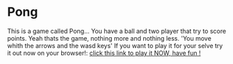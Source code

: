 # Pong
This is a game called Pong... You have a ball and two player that try to score points.
Yeah thats the game, nothing more and nothing less.
'You move whith the arrows and the wasd keys'
 If you want to play it for your selve try it out now on your browser!: <a href="http://htmlpreview.github.io/?https://github.com/Duduoop/Pong.git">click this link to play it NOW, have fun !</a>
